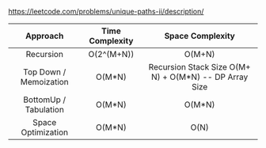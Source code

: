 https://leetcode.com/problems/unique-paths-ii/description/

|        Approach        | Time Complexity |                    Space Complexity                     |
| :--------------------: | :-------------: | :-----------------------------------------------------: |
|       Recursion        |   O(2^(M+N))    |                         O(M+N)                          |
| Top Down / Memoization |     O(M\*N)     | Recursion Stack Size O(M+ N) + O(M\*N) -- DP Array Size |
| BottomUp / Tabulation  |     O(M\*N)     |                         O(M\*N)                         |
|   Space Optimization   |     O(M\*N)     |                          O(N)                           |
